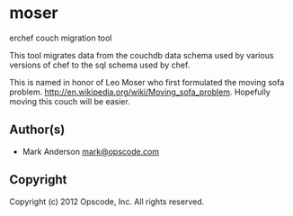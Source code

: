 # moser #

erchef couch migration tool

This tool migrates data from the couchdb data schema used by various
versions of chef to the sql schema used by chef. 

This is named in honor of Leo Moser who first formulated the moving
sofa problem. http://en.wikipedia.org/wiki/Moving_sofa_problem. 
Hopefully moving this couch will be easier.


## Author(s) ##

* Mark Anderson <mark@opscode.com>

## Copyright ##

Copyright (c) 2012 Opscode, Inc.  All rights reserved.
